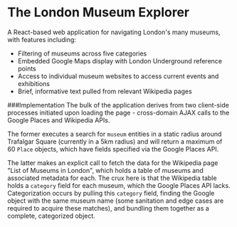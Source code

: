 # The London Museum Explorer
A React-based web application for navigating London's many museums, with features including:
* Filtering of museums across five categories
* Embedded Google Maps display with London Underground reference points
* Access to individual museum websites to access current events and exhibitions
* Brief, informative text pulled from relevant Wikipedia pages

[Live Version]: http://www.stevenmbaum.com/MuseumApp/

###Implementation
The bulk of the application derives from two client-side processes initiated upon loading the page - cross-domain AJAX calls to the Google Places and Wikipedia APIs. 

The former executes a search for `museum` entities in a static radius around Trafalgar Square (currently in a 5km radius) and will return a maximum of 60 `Place` objects, which have fields specified via the Google Places API.

The latter makes an explicit call to fetch the data for the Wikipedia page "List of Museums in London", which holds a table of museums and associated metadata for each. The crux here is that the Wikipedia table holds a `category` field for each museum, which the Google Places API lacks. Categorization occurs by pulling this `category` field, finding the Google object with the same museum name (some sanitation and edge cases are required to acquire these matches), and bundling them together as a complete, categorized object.
